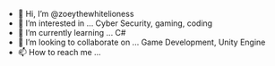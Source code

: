 - 👋 Hi, I’m @zoeythewhitelioness
- 👀 I’m interested in ... Cyber Security, gaming, coding
- 🌱 I’m currently learning ... C#
- 💞️ I’m looking to collaborate on ... Game Development, Unity Engine
- 📫 How to reach me ... 

<!---
zoeythewhitelioness/zoeythewhitelioness is a ✨ special ✨ repository because its `README.md` (this file) appears on your GitHub profile.
You can click the Preview link to take a look at your changes.
--->
